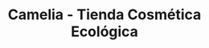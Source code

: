 ---
title: "Camelia - Tienda Cosmética Ecológica"
url: /santiago-de-compostela/camelia-tienda-cosmetica-ecologica/
shop: cosméticos
---